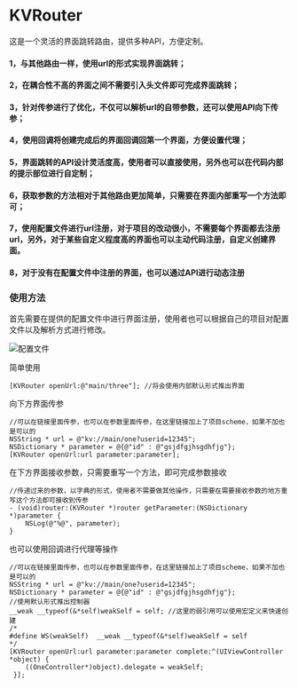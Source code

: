 # KVRouter
这是一个灵活的界面跳转路由，提供多种API，方便定制。

#### 1，与其他路由一样，使用url的形式实现界面跳转；
#### 2，在耦合性不高的界面之间不需要引入头文件即可完成界面跳转；
#### 3，针对传参进行了优化，不仅可以解析url的自带参数，还可以使用API向下传参；
#### 4，使用回调将创建完成后的界面回调回第一个界面，方便设置代理；
#### 5，界面跳转的API设计灵活度高，使用者可以直接使用，另外也可以在代码内部的提示部位进行自定制；
#### 6，获取参数的方法相对于其他路由更加简单，只需要在界面内部重写一个方法即可；
#### 7，使用配置文件进行url注册，对于项目的改动很小，不需要每个界面都去注册url，另外，对于某些自定义程度高的界面也可以主动代码注册，自定义创建界面。
#### 8，对于没有在配置文件中注册的界面，也可以通过API进行动态注册

### 使用方法
首先需要在提供的配置文件中进行界面注册，使用者也可以根据自己的项目对配置文件以及解析方式进行修改。


![配置文件](https://raw.githubusercontent.com/kevin930119/KVRouter/master/peizhiwenjian.png)

简单使用
```
[KVRouter openUrl:@"main/three"]; //将会使用内部默认形式推出界面
```
向下方界面传参
```
//可以在链接里面传参，也可以在参数里面传参，在这里链接加上了项目scheme，如果不加也是可以的
NSString * url = @"kv://main/one?userid=12345";
NSDictionary * parameter = @{@"id" : @"gsjdfgjhsgdhfjg"};
[KVRouter openUrl:url parameter:parameter];
```
在下方界面接收参数，只需要重写一个方法，即可完成参数接收
```
//传递过来的参数，以字典的形式，使用者不需要做其他操作，只需要在需要接收参数的地方重写这个方法即可接收到传参
- (void)router:(KVRouter *)router getParameter:(NSDictionary *)parameter {
    NSLog(@"%@", parameter);
}
```
也可以使用回调进行代理等操作
```
//可以在链接里面传参，也可以在参数里面传参，在这里链接加上了项目scheme，如果不加也是可以的
NSString * url = @"kv://main/one?userid=12345";
NSDictionary * parameter = @{@"id" : @"gsjdfgjhsgdhfjg"};
//使用默认形式推出控制器
__weak __typeof(&*self)weakSelf = self; //这里的弱引用可以使用宏定义来快速创建
/*
#define WS(weakSelf)  __weak __typeof(&*self)weakSelf = self
*/
[KVRouter openUrl:url parameter:parameter complete:^(UIViewController *object) {
    ((OneController*)object).delegate = weakSelf;
 }];
```
